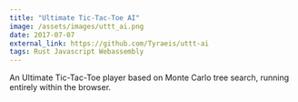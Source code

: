 ```yaml
---
title: "Ultimate Tic-Tac-Toe AI"
image: /assets/images/uttt_ai.png
date: 2017-07-07
external_link: https://github.com/Tyraeis/uttt-ai
tags: Rust Javascript Webassembly
---
```


An Ultimate Tic-Tac-Toe player based on Monte Carlo tree search, running entirely within the browser.
